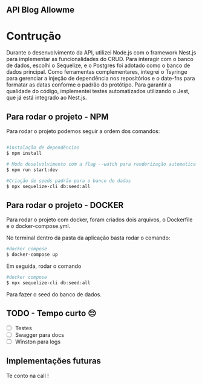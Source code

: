 ## API Blog Allowme

# Contrução

Durante o desenvolvimento da API, utilizei Node.js com o framework Nest.js para implementar as funcionalidades do CRUD. Para interagir com o banco de dados, escolhi o Sequelize, e o Postgres foi adotado como o banco de dados principal. Como ferramentas complementares, integrei o Tsyringe para gerenciar a injeção de dependência nos repositórios e o date-fns para formatar as datas conforme o padrão do protótipo. Para garantir a qualidade do código, implementei testes automatizados utilizando o Jest, que já está integrado ao Nest.js.

## Para rodar o projeto - NPM

Para rodar o projeto podemos seguir a ordem dos comandos:

```bash

#Instalação de dependências
$ npm install

# Modo deselvolvimento com a flag --watch para renderização automatica
$ npm run start:dev

#Criação de seeds padrão para o banco de dados
$ npx sequelize-cli db:seed:all
```

## Para rodar o projeto - DOCKER

Para rodar o projeto com docker, foram criados dois arquivos, o Dockerfile e o docker-compose.yml.

No terminal dentro da pasta da aplicação basta rodar o comando:

```bash
#docker compose
$ docker-compose up
```

Em seguida, rodar o comando

```bash
#docker compose
$ npx sequelize-cli db:seed:all
```

Para fazer o seed do banco de dados.

## TODO - Tempo curto 😔

- [ ] Testes
- [ ] Swagger para docs
- [ ] Winston para logs

## Implementações futuras

Te conto na call !
